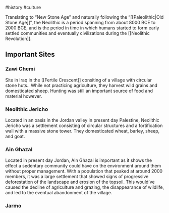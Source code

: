 #history #culture 

Translating to “New Stone Age” and naturally following the “[[Paleolithic|Old Stone Age]]”, the Neolithic is a period spanning from about 8000 BCE to 2000 BCE, and is the period in time in which humans started to form early settled communities and eventually civilizations during the [[Neolithic Revolution]].

## Important Sites
### Zawi Chemi
Site in Iraq in the [[Fertile Crescent]] consiting of a village with circular stone huts.. While not practicing agriculture, they harvest wild grains and domesticated sheep. Hunting was still an important source of food and material however. 

### Neolithic Jericho 
Located in an oasis in the Jordan valley in present day Palestine, Neolithic Jericho was a settlement  consisting of circular structures and a fortification wall with a massive stone tower. They domesticated wheat, barley, sheep, and goat.

### Ain Ghazal
Located in present day Jordan, Ain Ghazal is important as it shows the effect a sedentary community could have on the environment around them without proper management. With a population that peaked at around 2000 members, it was a large settlement that showed signs of progressive deforestation of the landscape and erosion of the topsoil. This would’ve caused the decline of agriculture and grazing, the disappearance of wildlife, and led to the eventual abandonment of the village.

### Jarmo